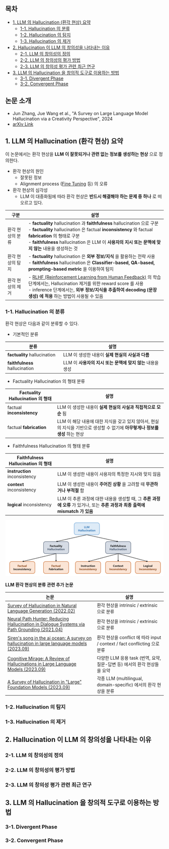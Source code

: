 ## 목차

* [1. LLM 의 Hallucination (환각 현상) 요약](#1-llm-의-hallucination-환각-현상-요약)
  * [1-1. Hallucination 의 분류](#1-1-hallucination-의-분류)
  * [1-2. Hallucination 의 탐지](#1-2-hallucination-의-탐지)
  * [1-3. Hallucination 의 제거](#1-3-hallucination-의-제거)
* [2. Hallucination 이 LLM 의 창의성을 나타내는 이유](#2-hallucination-이-llm-의-창의성을-나타내는-이유)
  * [2-1. LLM 의 창의성의 정의](#2-1-llm-의-창의성의-정의)
  * [2-2. LLM 의 창의성의 평가 방법](#2-2-llm-의-창의성의-평가-방법)
  * [2-3. LLM 의 창의성 평가 관련 최근 연구](#2-3-llm-의-창의성-평가-관련-최근-연구)
* [3. LLM 의 Hallucination 을 창의적 도구로 이용하는 방법](#3-llm-의-hallucination-을-창의적-도구로-이용하는-방법)
  * [3-1. Divergent Phase](#3-1-divergent-phase)
  * [3-2. Convergent Phase](#3-2-convergent-phase)

## 논문 소개

* Jun Zhang, Jue Wang et al., "A Survey on Large Language Model Hallucination via a Creativity Perspective", 2024
* [arXiv Link](https://arxiv.org/pdf/2402.06647)

## 1. LLM 의 Hallucination (환각 현상) 요약

이 논문에서는 환각 현상을 **LLM 이 잘못되거나 관련 없는 정보를 생성하는 현상** 으로 정의한다.

* 환각 현상의 원인
  * 잘못된 정보
  * Alignment process ([Fine Tuning](../../AI%20Basics/LLM%20Basics/LLM_기초_Fine_Tuning.md) 등) 의 오류
* 환각 현상의 심각성
  * LLM 이 대중화됨에 따라 환각 현상은 **반드시 해결해야 하는 문제 중 하나** 로 떠오르고 있다. 

| 구분        | 설명                                                                                                                                                                                                                                                                                                         |
|-----------|------------------------------------------------------------------------------------------------------------------------------------------------------------------------------------------------------------------------------------------------------------------------------------------------------------|
| 환각 현상의 분류 | - **factuality** hallucination 과 **faithfulness** hallucination 으로 구분<br>- **factuality** hallucination 은 factual **inconsistency** 와 factual **fabrication** 의 형태로 구분<br>- **faithfulness** hallucination 은 LLM 이 **사용자의 지시 또는 문맥에 맞지 않는** 내용을 생성하는 것                                                     |
| 환각 현상의 탐지 | - **factuality** hallucination 은 **외부 정보/지식** 을 활용하는 전략 사용<br>- **faithfulness** hallucination 은 **Classifier-based, QA-based, prompting-based metric** 을 이용하여 탐지                                                                                                                                          |
| 환각 현상의 제거 | - [RLHF (Reinforcement Learning from Human Feedback)](../../AI%20Basics/LLM%20Basics/LLM_기초_Fine_Tuning_DPO_ORPO.md#1-1-rlhf-reinforcement-learning-from-human-feedback) 의 학습 단계에서는, Hallucination 제거를 위한 reward score 를 사용<br>- inference 단계에서는, **외부 정보/지식을 추출하여 decoding (문장 생성) 에 적용** 하는 방법이 사용될 수 있음 |

### 1-1. Hallucination 의 분류

환각 현상은 다음과 같이 분류할 수 있다.

* 기본적인 분류

| 분류                             | 설명                                    |
|--------------------------------|---------------------------------------|
| **factuality** hallucination   | LLM 이 생성한 내용이 **실제 현실의 사실과 다름**       |
| **faithfulness** hallucination | LLM 이 **사용자의 지시 또는 문맥에 맞지 않는** 내용을 생성 |

* Factuality Hallucination 의 형태 분류

| Factuality Hallucination 의 형태 | 설명                                                                           |
|-------------------------------|------------------------------------------------------------------------------|
| factual **inconsistency**     | LLM 이 생성한 내용이 **실제 현실의 사실과 직접적으로 모순** 됨                                      |
| factual **fabrication**       | LLM 이 해당 내용에 대한 지식을 갖고 있지 않아서, 현실의 지식을 기반으로 생성할 수 없기에 **아무렇게나 정보를 생성** 하는 현상 |

* Faithfulness Hallucination 의 형태 분류

| Faithfulness Hallucination 의 형태 | 설명                                                                                   |
|---------------------------------|--------------------------------------------------------------------------------------|
| **instruction** inconsistency   | LLM 이 생성한 내용이 사용자의 특정한 지시와 맞지 않음                                                     |
| **context** inconsistency       | LLM 이 생성한 내용이 **주어진 상황** 을 고려할 때 **무관하거나 부적절** 함                                     |
| **logical** inconsistency       | LLM 이 추론 과정에 대한 내용을 생성할 때, 그 **추론 과정에 오류** 가 있거나, 또는 **추론 과정과 최종 출력에 mismatch 가 있음** |

![image](../images/LLM_Hallucination_1.PNG)

**LLM 환각 현상의 분류 관련 추가 논문**

| 논문                                                                                                                              | 설명                                                            |
|---------------------------------------------------------------------------------------------------------------------------------|---------------------------------------------------------------|
| [Survey of Hallucination in Natural Language Generation (2022.02)](https://arxiv.org/pdf/2202.03629)                            | 환각 현상을 intrinsic / extrinsic 으로 분류                            |
| [Neural Path Hunter: Reducing Hallucination in Dialogue Systems via Path Grounding (2021.04)](https://arxiv.org/pdf/2104.08455) | 환각 현상을 intrinsic / extrinsic 으로 분류                            |
| [Siren's song in the ai ocean: A survey on hallucination in large language models (2023.09)](https://arxiv.org/pdf/2309.01219)  | 환각 현상을 conflict 에 따라 input / context / fact conflicting 으로 분류 |
| [Cognitive Mirage: A Review of Hallucinations in Large Language Models (2023.09)](https://arxiv.org/pdf/2309.06794)             | 다양한 LLM 응용 task (번역, 요약, 질문-답변 등) 에서의 환각 현상들을 요약              |
| [A Survey of Hallucination in "Large" Foundation Models (2023.09)](https://arxiv.org/pdf/2309.05922)                            | 각종 LLM (multilingual, domain-specific) 에서의 환각 현상을 분류          |

### 1-2. Hallucination 의 탐지

### 1-3. Hallucination 의 제거

## 2. Hallucination 이 LLM 의 창의성을 나타내는 이유

### 2-1. LLM 의 창의성의 정의

### 2-2. LLM 의 창의성의 평가 방법

### 2-3. LLM 의 창의성 평가 관련 최근 연구

## 3. LLM 의 Hallucination 을 창의적 도구로 이용하는 방법

### 3-1. Divergent Phase

### 3-2. Convergent Phase